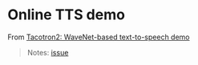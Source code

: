 # Online TTS demo

From [Tacotron2: WaveNet-based text-to-speech demo](https://colab.research.google.com/github/r9y9/Colaboratory/blob/master/Tacotron2_and_WaveNet_text_to_speech_demo.ipynb)

> Notes: [issue](https://github.com/r9y9/wavenet_vocoder/issues/147)
